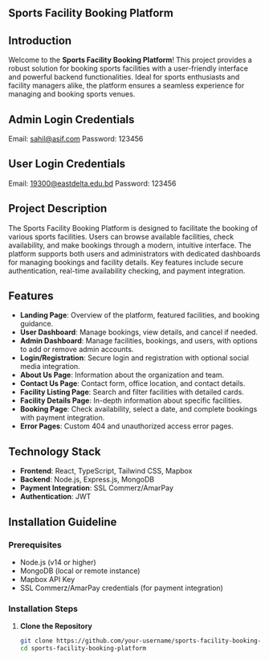 ## Sports Facility Booking Platform

## Introduction

Welcome to the **Sports Facility Booking Platform**! This project provides a robust solution for booking sports facilities with a user-friendly interface and powerful backend functionalities. Ideal for sports enthusiasts and facility managers alike, the platform ensures a seamless experience for managing and booking sports venues.

## Admin Login Credentials
Email:  sahil@asif.com
Password: 123456

## User Login Credentials
Email:  19300@eastdelta.edu.bd
Password: 123456

## Project Description

The Sports Facility Booking Platform is designed to facilitate the booking of various sports facilities. Users can browse available facilities, check availability, and make bookings through a modern, intuitive interface. The platform supports both users and administrators with dedicated dashboards for managing bookings and facility details. Key features include secure authentication, real-time availability checking, and payment integration.

## Features

- **Landing Page**: Overview of the platform, featured facilities, and booking guidance.
- **User Dashboard**: Manage bookings, view details, and cancel if needed.
- **Admin Dashboard**: Manage facilities, bookings, and users, with options to add or remove admin accounts.
- **Login/Registration**: Secure login and registration with optional social media integration.
- **About Us Page**: Information about the organization and team.
- **Contact Us Page**: Contact form, office location, and contact details.
- **Facility Listing Page**: Search and filter facilities with detailed cards.
- **Facility Details Page**: In-depth information about specific facilities.
- **Booking Page**: Check availability, select a date, and complete bookings with payment integration.
- **Error Pages**: Custom 404 and unauthorized access error pages.

## Technology Stack

- **Frontend**: React, TypeScript, Tailwind CSS, Mapbox
- **Backend**: Node.js, Express.js, MongoDB
- **Payment Integration**: SSL Commerz/AmarPay
- **Authentication**: JWT

## Installation Guideline

### Prerequisites

- Node.js (v14 or higher)
- MongoDB (local or remote instance)
- Mapbox API Key
- SSL Commerz/AmarPay credentials (for payment integration)

### Installation Steps

1. **Clone the Repository**

   ```bash
   git clone https://github.com/your-username/sports-facility-booking-platform.git
   cd sports-facility-booking-platform
